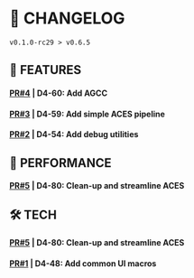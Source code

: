 # 📎 CHANGELOG

```
v0.1.0-rc29 > v0.6.5
```

## 🚀 FEATURES

#### **[PR#4](https://github.com/FroggEater/d4sco-enb/pull/4) | D4-60: Add AGCC**

#### **[PR#3](https://github.com/FroggEater/d4sco-enb/pull/3) | D4-59: Add simple ACES pipeline**

#### **[PR#2](https://github.com/FroggEater/d4sco-enb/pull/2) | D4-54: Add debug utilities**


## 🧪 PERFORMANCE

#### **[PR#5](https://github.com/FroggEater/d4sco-enb/pull/5) | D4-80: Clean-up and streamline ACES**


## 🛠️ TECH

#### **[PR#5](https://github.com/FroggEater/d4sco-enb/pull/5) | D4-80: Clean-up and streamline ACES**

#### **[PR#1](https://github.com/FroggEater/d4sco-enb/pull/1) | D4-48: Add common UI macros**



